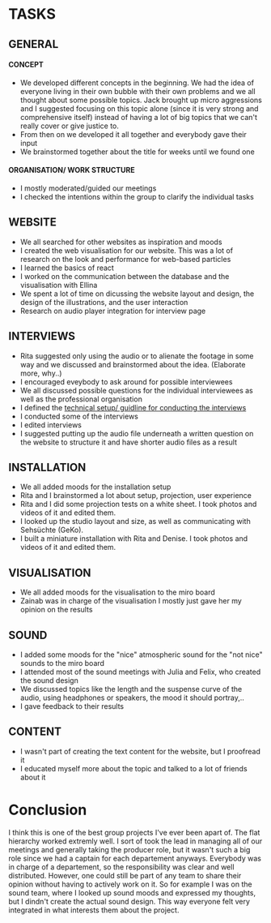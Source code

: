 # TASKS

## GENERAL

#### CONCEPT
- We developed different concepts in the beginning. We had the idea of everyone living in their own bubble with their own problems and we all thought about some possible topics. Jack brought up micro aggressions and I suggested focusing on this topic alone (since it is very strong and comprehensive itself) instead of having a lot of big topics that we can't really cover or give justice to.
- From then on we developed it all together and everybody gave their input
- We brainstormed together about the title for weeks until we found one


#### ORGANISATION/ WORK STRUCTURE
- I mostly moderated/guided our meetings
- I checked the intentions within the group to clarify the individual tasks

## WEBSITE
- We all searched for other websites as inspiration and moods
- I created the web visualisation for our website. This was a lot of research on the look and performance for web-based particles
- I learned the basics of react
- I worked on the communication between the database and the visualisation with Ellina
- We spent a lot of time on dicussing the website layout and design, the design of the illustrations, and the user interaction
- Research on audio player integration for interview page

## INTERVIEWS
- Rita suggested only using the audio or to alienate the footage in some way and we discussed and brainstormed about the idea. (Elaborate more, why..)
- I encouraged eveybody to ask around for possible interviewees
- We all discussed possible questions for the individual interviewees as well as the professional organisation
- I defined the [technical setup/ guidline for conducting the interviews ](https://docs.google.com/document/d/1HA190BUDEBigxHGpKLe4tG7bKwOXOTPoK0li0lYYFZQ/edit?usp=sharing)
- I conducted some of the interviews
- I edited interviews
- I suggested putting up the audio file underneath a written question on the website to structure it and have shorter audio files as a result

## INSTALLATION
- We all added moods for the installation setup
- Rita and I brainstormed a lot about setup, projection, user experience
- Rita and I did some projection tests on a white sheet. I took photos and videos of it and edited them.
- I looked up the studio layout and size, as well as communicating with Sehsüchte (GeKo).
- I built a miniature installation with Rita and Denise. I took photos and videos of it and edited them.

## VISUALISATION
- We all added moods for the visualisation to the miro board
- Zainab was in charge of the visualisation I mostly just gave her my opinion on the results

## SOUND
- I added some moods for the "nice" atmospheric sound for the "not nice" sounds to the miro board 
- I attended most of the sound meetings with Julia and Felix, who created the sound design
- We discussed topics like the length and the suspense curve of the audio, using headphones or speakers, the mood it should portray,.. 
- I gave feedback to their results

## CONTENT
- I wasn't part of creating the text content for the website, but I proofread it
- I educated myself more about the topic and talked to a lot of friends about it

# Conclusion
I think this is one of the best group projects I've ever been apart of. The flat hierarchy worked extremly well. I sort of took the lead in managing all of our meetings and generally taking the producer role, but it wasn't such a big role since we had a captain for each departement anyways. Everybody was in charge of a departement, so the responsibility was clear and well distributed. However, one could still be part of any team to share their opinion without having to actively work on it. So for example I was on the sound team, where I looked up sound moods and expressed my thoughts, but I dindn't create the actual sound design. This way everyone felt very integrated in what interests them about the project. 
